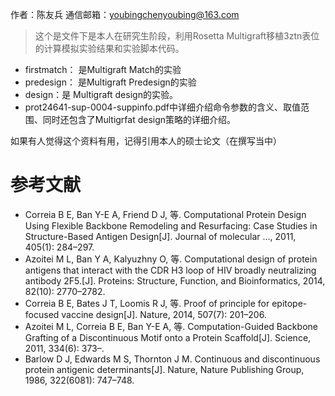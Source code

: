作者：陈友兵
通信邮箱：youbingchenyoubing@163.com
 
> 这个是文件下是本人在研究生阶段，利用Rosetta Multigraft移植3ztn表位的计算模拟实验结果和实验脚本代码。
 
+ firstmatch： 是Multigraft Match的实验
+ predesign： 是Multigraft Predesign的实验
+ design：是 Multigraft design的实验。
+ prot24641-sup-0004-suppinfo.pdf中详细介绍命令参数的含义、取值范围、同时还包含了Multigrfat design策略的详细介绍。

如果有人觉得这个资料有用，记得引用本人的硕士论文（在撰写当中）
 
参考文献
====
 
+ Correia B E, Ban Y-E A, Friend D J, 等. Computational Protein Design Using Flexible Backbone Remodeling and Resurfacing: Case Studies in Structure-Based Antigen Design[J]. Journal of molecular …, 2011, 405(1): 284–297.
+ Azoitei M L, Ban Y A, Kalyuzhny O, 等. Computational design of protein antigens that interact with the CDR H3 loop of HIV broadly neutralizing antibody 2F5.[J]. Proteins: Structure, Function, and Bioinformatics, 2014, 82(10): 2770–2782.
+ Correia B E, Bates J T, Loomis R J, 等. Proof of principle for epitope-focused vaccine design[J]. Nature, 2014, 507(7): 201–206.
+ Azoitei M L, Correia B E, Ban Y-E A, 等. Computation-Guided Backbone Grafting of a Discontinuous Motif onto a Protein Scaffold[J]. Science, 2011, 334(6): 373–.
+ Barlow D J, Edwards M S, Thornton J M. Continuous and discontinuous protein antigenic determinants[J]. Nature, Nature Publishing Group, 1986, 322(6081): 747–748.
